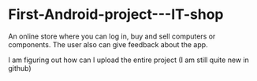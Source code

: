 # First-Android-project---IT-shop
An online store where you can log in, buy and sell computers or components. The user also can give feedback about the app.

I am figuring out how can I upload the entire project (I am still quite new in github)
